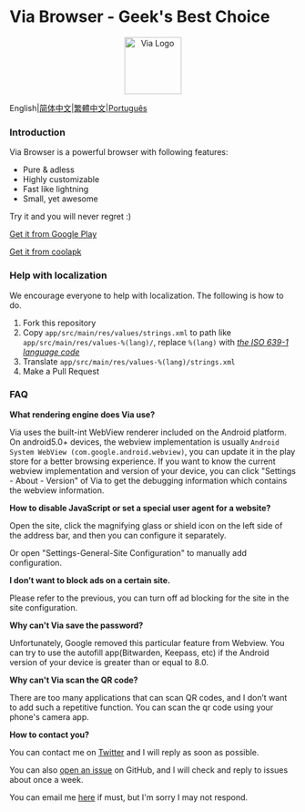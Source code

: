 # Via Browser - Geek's Best Choice

<div align="center"><img src="http://viayoo.com/en/images/logo.png" alt="Via Logo" height="100"/></div>

English|[简体中文](https://github.com/tuyafeng/Via/blob/master/README_zh_CN.md)|[繁體中文](https://github.com/tuyafeng/Via/blob/master/README_zh_TW.md)|[Português](https://github.com/tuyafeng/Via/blob/master/README_pt_BR.md)

### Introduction

Via Browser is a powerful browser with following features:

- Pure & adless
- Highly customizable
- Fast like lightning
- Small, yet awesome

Try it and you will never regret :)

[Get it from Google Play](https://play.google.com/store/apps/details?id=mark.via.gp)

[Get it from coolapk](https://www.coolapk.com/apk/mark.via)

### Help with localization

We encourage everyone to help with localization. The following is how to do.

1. Fork this repository
2. Copy `app/src/main/res/values/strings.xml` to path like `app/src/main/res/values-%(lang)/`, replace `%(lang)` with [*the ISO 639-1 language code*](http://www.loc.gov/standards/iso639-2/php/code_list.php)
3. Translate `app/src/main/res/values-%(lang)/strings.xml`
4. Make a Pull Request

### FAQ

**What rendering engine does Via use?**

Via uses the built-int WebView renderer included on the Android platform. On android5.0+ devices, the webview implementation is usually `Android System WebView (com.google.android.webview)`, you can update it in the play store for a better browsing experience. If you want to know the current webview implementation and version of your device, you can click "Settings - About - Version" of Via to get the debugging information which contains the webview information.

**How to disable JavaScript or set a special user agent for a website?**

Open the site, click the magnifying glass or shield icon on the left side of the address bar, and then you can configure it separately.

Or open "Settings-General-Site Configuration" to manually add configuration.

**I don’t want to block ads on a certain site.**

Please refer to the previous, you can turn off ad blocking for the site in the site configuration.

**Why can't Via save the password?**

Unfortunately, Google removed this particular feature from Webview. You can try to use the autofill app(Bitwarden, Keepass, etc) if the Android version of your device is greater than or equal to 8.0.

**Why can't Via scan the QR code?**

There are too many applications that can scan QR codes, and I don’t want to add such a repetitive function. You can scan the qr code using your phone's camera app.

**How to contact you?**

You can contact me on [Twitter](https://twitter.com/Yafeng78600505) and I will reply as soon as possible.

You can also [open an issue](https://github.com/tuyafeng/Via/issues/new) on GitHub, and I will check and reply to issues about once a week.

You can email me [here](mailto:lakor@foxmail.com) if must, but I'm sorry I may not respond.

